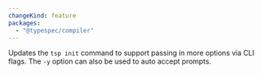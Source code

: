 ```yaml
---
changeKind: feature
packages:
  - "@typespec/compiler"
---
```


Updates the `tsp init` command to support passing in more options via CLI flags. The `-y` option can also be used to auto accept prompts.